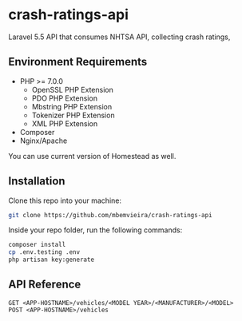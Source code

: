 # crash-ratings-api

Laravel 5.5 API that consumes NHTSA API, collecting crash ratings, 

## Environment Requirements

- PHP >= 7.0.0
  - OpenSSL PHP Extension
  - PDO PHP Extension
  - Mbstring PHP Extension
  - Tokenizer PHP Extension
  - XML PHP Extension
- Composer
- Nginx/Apache

 You can use current version of Homestead as well.

## Installation

Clone this repo into your machine:

```bash
git clone https://github.com/mbemvieira/crash-ratings-api
```

Inside your repo folder, run the following commands:

```bash
composer install
cp .env.testing .env
php artisan key:generate
```

## API Reference

```
GET <APP-HOSTNAME>/vehicles/<MODEL YEAR>/<MANUFACTURER>/<MODEL>
POST <APP-HOSTNAME>/vehicles
```
